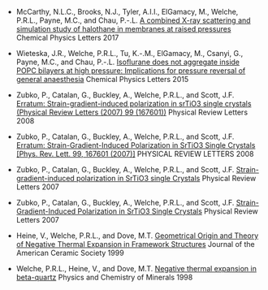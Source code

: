 * McCarthy, N.L.C., Brooks, N.J., Tyler, A.I.I., ElGamacy, M., Welche, P.R.L., Payne, M.C., and Chau, P.-.L. [A combined X-ray scattering and simulation study of halothane in membranes at raised pressures](http://dx.doi.org/10.1016/j.cplett.2016.12.041) Chemical Physics Letters 2017

* Wieteska, J.R., Welche, P.R.L., Tu, K.-.M., ElGamacy, M., Csanyi, G., Payne, M.C., and Chau, P.-.L. [Isoflurane does not aggregate inside POPC bilayers at high pressure: Implications for pressure reversal of general anaesthesia](http://dx.doi.org/10.1016/j.cplett.2015.07.065) Chemical Physics Letters 2015

* Zubko, P., Catalan, G., Buckley, A., Welche, P.R.L., and Scott, J.F. [Erratum: Strain-gradient-induced polarization in srTiO3 single crystals (Physical Review Letters (2007) 99 (167601))](http://dx.doi.org/10.1103/PhysRevLett.100.199906) Physical Review Letters 2008

* Zubko, P., Catalan, G., Buckley, A., Welche, P.R.L., and Scott, J.F. [Erratum: Strain-Gradient-Induced Polarization in SrTiO3 Single Crystals [Phys. Rev. Lett. 99, 167601 (2007)]](http://dx.doi.org/10.1103/physrevlett.100.199906) PHYSICAL REVIEW LETTERS 2008

* Zubko, P., Catalan, G., Buckley, A., Welche, P.R.L., and Scott, J.F. [Strain-gradient-induced polarization in SrTiO3 single Crystals](http://dx.doi.org/10.1103/PhysRevLett.99.167601) Physical Review Letters 2007

* Zubko, P., Catalan, G., Buckley, A., Welche, P.R.L., and Scott, J.F. [Strain-Gradient-Induced Polarization in SrTiO3 Single Crystals](http://dx.doi.org/10.1103/physrevlett.99.167601) Physical Review Letters 2007

* Heine, V., Welche, P.R.L., and Dove, M.T. [Geometrical Origin and Theory of Negative Thermal Expansion in Framework Structures](http://dx.doi.org/10.1111/j.1151-2916.1999.tb02001.x) Journal of the American Ceramic Society 1999

* Welche, P.R.L., Heine, V., and Dove, M.T. [Negative thermal expansion in beta-quartz](http://dx.doi.org/10.1007/s002690050161) Physics and Chemistry of Minerals 1998


